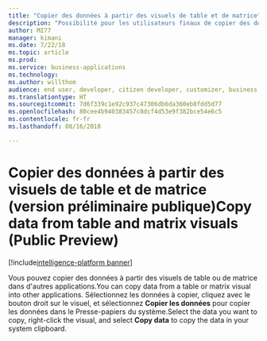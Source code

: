 ```yaml
---
title: "Copier des données à partir des visuels de table et de matrice"
description: "Possibilité pour les utilisateurs finaux de copier des données à partir des visuels de table ou de matrice"
author: MI77
manager: kimani
ms.date: 7/22/18
ms.topic: article
ms.prod: 
ms.service: business-applications
ms.technology: 
ms.author: willthom
audience: end user, developer, citizen developer, customizer, business analyst, IT pro
ms.translationtype: HT
ms.sourcegitcommit: 7d6f339c1e92c937c47306db6da360eb8fdd5d77
ms.openlocfilehash: 80cee4b940383457c8dcf4d53e9f382bce54e6c5
ms.contentlocale: fr-fr
ms.lasthandoff: 08/16/2018

---
```


# <a name="copy-data-from-table-and-matrix-visuals-public-preview"></a><span data-ttu-id="13b03-103">Copier des données à partir des visuels de table et de matrice (version préliminaire publique)</span><span class="sxs-lookup"><span data-stu-id="13b03-103">Copy data from table and matrix visuals (Public Preview)</span></span>

[!include[intelligence-platform banner](../../includes/intelligence-platform.md)]

<span data-ttu-id="13b03-104">Vous pouvez copier des données à partir des visuels de table ou de matrice dans d'autres applications.</span><span class="sxs-lookup"><span data-stu-id="13b03-104">You can copy data from a table or matrix visual into other applications.</span></span> <span data-ttu-id="13b03-105">Sélectionnez les données à copier, cliquez avec le bouton droit sur le visuel, et sélectionnez **Copier les données** pour copier les données dans le Presse-papiers du système.</span><span class="sxs-lookup"><span data-stu-id="13b03-105">Select the data you want to copy, right-click the visual, and select **Copy data** to copy the data in your system clipboard.</span></span> 

<!--
### Who uses this feature
This feature is intended for end user, developer, citizen developer, customizer, business analyst, IT pro. No additional setup is required.
## Status
### Development status
In development
#### Target timeframe
October ‘18
-->

